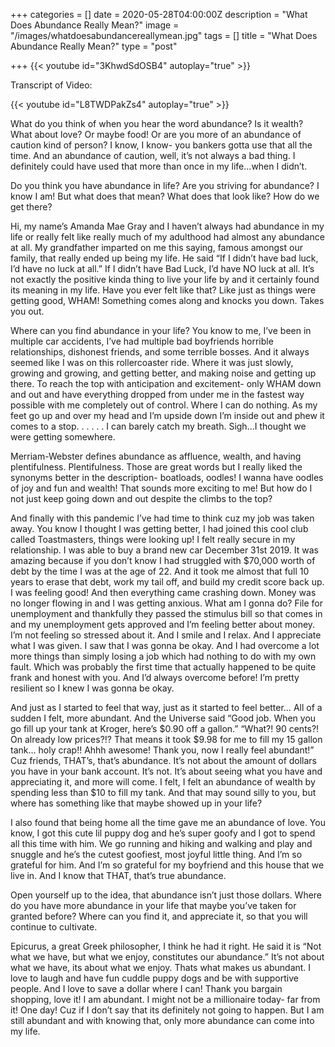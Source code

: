 +++
categories = []
date = 2020-05-28T04:00:00Z
description = "What Does Abundance Really Mean?"
image = "/images/whatdoesabundancereallymean.jpg"
tags = []
title = "What Does Abundance Really Mean?"
type = "post"

+++
{{< youtube id="3KhwdSdOSB4" autoplay="true" >}}

Transcript of Video:

{{< youtube id="L8TWDPakZs4" autoplay="true" >}}

What do you think of when you hear the word abundance? Is it wealth? What about love? Or maybe food! Or are you more of an abundance of caution kind of person? I know, I know- you bankers gotta use that all the time. And an abundance of caution, well, it’s not always a bad thing. I definitely could have used that more than once in my life…when I didn’t.

Do you think you have abundance in life? Are you striving for abundance? I know I am! But what does that mean? What does that look like? How do we get there?

Hi, my name’s Amanda Mae Gray and I haven’t always had abundance in my life or really felt like really much of my adulthood had almost any abundance at all. My grandfather imparted on me this saying, famous amongst our family, that really ended up being my life. He said “If I didn’t have bad luck, I’d have no luck at all.” If I didn’t have Bad Luck, I’d have NO luck at all. It’s not exactly the positive kinda thing to live your life by and it certainly found its meaning in my life. Have you ever felt like that? Like just as things were getting good, WHAM! Something comes along and knocks you down. Takes you out.

Where can you find abundance in your life? You know to me, I’ve been in multiple car accidents, I’ve had multiple bad boyfriends horrible relationships, dishonest friends, and some terrible bosses. And it always seemed like I was on this rollercoaster ride. Where it was just slowly, growing and growing, and getting better, and making noise and getting up there. To reach the top with anticipation and excitement- only WHAM down and out and have everything dropped from under me in the fastest way possible with me completely out of control. Where I can do nothing. As my feet go up and over my head and I’m upside down I’m inside out and phew it comes to a stop. . . . . . I can barely catch my breath. Sigh…I thought we were getting somewhere.

Merriam-Webster defines abundance as affluence, wealth, and having plentifulness. Plentifulness. Those are great words but I really liked the synonyms better in the description- boatloads, oodles! I wanna have oodles of joy and fun and wealth! That sounds more exciting to me! But how do I not just keep going down and out despite the climbs to the top?

And finally with this pandemic I’ve had time to think cuz my job was taken away. You know I thought I was getting better, I had joined this cool club called Toastmasters, things were looking up! I felt really secure in my relationship. I was able to buy a brand new car December 31st 2019. It was amazing because if you don’t know I had struggled with $70,000 worth of debt by the time I was at the age of 22. And it took me almost that full 10 years to erase that debt, work my tail off, and build my credit score back up. I was feeling good! And then everything came crashing down. Money was no longer flowing in and I was getting anxious. What am I gonna do? File for unemployment and thankfully they passed the stimulus bill so that comes in and my unemployment gets approved and I’m feeling better about money. I’m not feeling so stressed about it. And I smile and I relax. And I appreciate what I was given. I saw that I was gonna be okay. And I had overcome a lot more things than simply losing a job which had nothing to do with my own fault. Which was probably the first time that actually happened to be quite frank and honest with you. And I’d always overcome before! I’m pretty resilient so I knew I was gonna be okay.

And just as I started to feel that way, just as it started to feel better… All of a sudden I felt, more abundant. And the Universe said “Good job. When you go fill up your tank at Kroger, here’s $0.90 off a gallon.” “What?! 90 cents?! On already low prices?!? That means it took $9.98 for me to fill my 15 gallon tank… holy crap!! Ahhh awesome! Thank you, now I really feel abundant!” Cuz friends, THAT’s, that’s abundance. It’s not about the amount of dollars you have in your bank account. It’s not. It’s about seeing what you have and appreciating it, and more will come. I felt, I felt an abundance of wealth by spending less than $10 to fill my tank. And that may sound silly to you, but where has something like that maybe showed up in your life?

I also found that being home all the time gave me an abundance of love. You know, I got this cute lil puppy dog and he’s super goofy and I got to spend all this time with him. We go running and hiking and walking and play and snuggle and he’s the cutest goofiest, most joyful little thing. And I’m so grateful for him. And I’m so grateful for my boyfriend and this house that we live in. And I know that THAT, that’s true abundance.

Open yourself up to the idea, that abundance isn’t just those dollars. Where do you have more abundance in your life that maybe you’ve taken for granted before? Where can you find it, and appreciate it, so that you will continue to cultivate.

Epicurus, a great Greek philosopher, I think he had it right. He said it is “Not what we have, but what we enjoy, constitutes our abundance.” It’s not about what we have, its about what we enjoy. Thats what makes us abundant. I love to laugh and have fun cuddle puppy dogs and be with supportive people. And I love to save a dollar where I can! Thank you bargain shopping, love it! I am abundant. I might not be a millionaire today- far from it! One day! Cuz if I don’t say that its definitely not going to happen. But I am still abundant and with knowing that, only more abundance can come into my life.